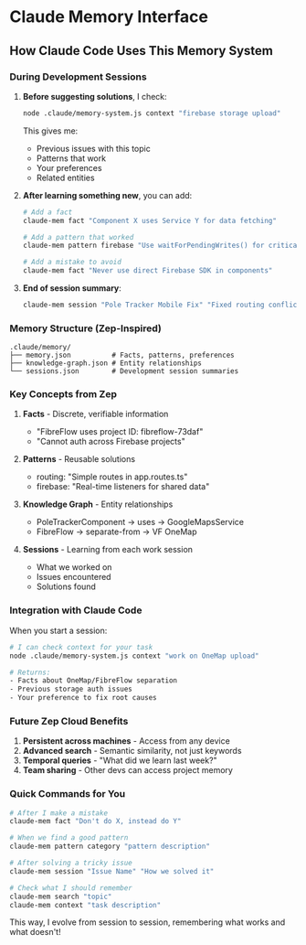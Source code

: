 # Claude Memory Interface

## How Claude Code Uses This Memory System

### During Development Sessions

1. **Before suggesting solutions**, I check:
   ```bash
   node .claude/memory-system.js context "firebase storage upload"
   ```
   This gives me:
   - Previous issues with this topic
   - Patterns that work
   - Your preferences
   - Related entities

2. **After learning something new**, you can add:
   ```bash
   # Add a fact
   claude-mem fact "Component X uses Service Y for data fetching"
   
   # Add a pattern that worked
   claude-mem pattern firebase "Use waitForPendingWrites() for critical saves"
   
   # Add a mistake to avoid
   claude-mem fact "Never use direct Firebase SDK in components"
   ```

3. **End of session summary**:
   ```bash
   claude-mem session "Pole Tracker Mobile Fix" "Fixed routing conflict, added mobile list view"
   ```

### Memory Structure (Zep-Inspired)

```
.claude/memory/
├── memory.json          # Facts, patterns, preferences
├── knowledge-graph.json # Entity relationships
└── sessions.json        # Development session summaries
```

### Key Concepts from Zep

1. **Facts** - Discrete, verifiable information
   - "FibreFlow uses project ID: fibreflow-73daf"
   - "Cannot auth across Firebase projects"

2. **Patterns** - Reusable solutions
   - routing: "Simple routes in app.routes.ts"
   - firebase: "Real-time listeners for shared data"

3. **Knowledge Graph** - Entity relationships
   - PoleTrackerComponent → uses → GoogleMapsService
   - FibreFlow → separate-from → VF OneMap

4. **Sessions** - Learning from each work session
   - What we worked on
   - Issues encountered
   - Solutions found

### Integration with Claude Code

When you start a session:
```bash
# I can check context for your task
node .claude/memory-system.js context "work on OneMap upload"

# Returns:
- Facts about OneMap/FibreFlow separation
- Previous storage auth issues
- Your preference to fix root causes
```

### Future Zep Cloud Benefits

1. **Persistent across machines** - Access from any device
2. **Advanced search** - Semantic similarity, not just keywords
3. **Temporal queries** - "What did we learn last week?"
4. **Team sharing** - Other devs can access project memory

### Quick Commands for You

```bash
# After I make a mistake
claude-mem fact "Don't do X, instead do Y"

# When we find a good pattern
claude-mem pattern category "pattern description"

# After solving a tricky issue
claude-mem session "Issue Name" "How we solved it"

# Check what I should remember
claude-mem search "topic"
claude-mem context "task description"
```

This way, I evolve from session to session, remembering what works and what doesn't!